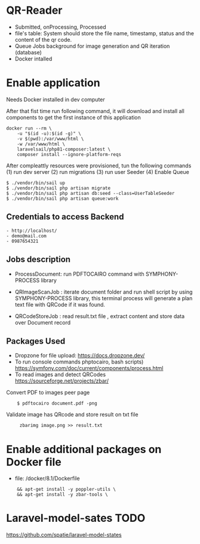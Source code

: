 # QR-Reader
- Submitted, onProcessing, Processed
- file's table: System should store the file name, timestamp, status and the content of the qr code.
- Queue Jobs background for image generation and QR iteration (database)
- Docker intalled

# Enable application
Needs Docker installed in dev computer

After that fist time run following command, it will download and install all components to get the first instance of this application
```
docker run --rm \
    -u "$(id -u):$(id -g)" \
    -v $(pwd):/var/www/html \
    -w /var/www/html \
    laravelsail/php81-composer:latest \
    composer install --ignore-platform-reqs

```

After compleattly resources were provisioned, tun the following commands (1) run dev server (2) run migrations (3) run user Seeder (4) Enable Queue

```
$ ./vendor/bin/sail up
$ ./vendor/bin/sail php artisan migrate
$ ./vendor/bin/sail php artisan db:seed --class=UserTableSeeder
$ ./vendor/bin/sail php artisan queue:work 

```
## Credentials to access Backend
```
- http://localhost/
- demo@mail.com
- 0987654321
```

## Jobs description
- ProcessDocument:  run PDFTOCAIRO command with SYMPHONY-PROCESS library
- QRImageScanJob :  iterate document folder and run shell script by using SYMPHONY-PROCESS library, this terminal process will generate a plan text file with QRCode if it was found.

- QRCodeStoreJob :  read result.txt file , extract content and store data over Document record

## Packages Used 
- Dropzone for file upload: https://docs.dropzone.dev/
- To run console commands phptocairo, bash scripts) https://symfony.com/doc/current/components/process.html
- To read images and detect QRCodes https://sourceforge.net/projects/zbar/

Convert PDF to images peer page
```
    $ pdftocairo document.pdf -png 
```

Validate image has QRcode and store result on txt file
```
     zbarimg image.png >> result.txt
```

 # Enable additional packages on Docker file

- file: /docker/8.1/Dockerfile
```
    && apt-get install -y poppler-utils \
    && apt-get install -y zbar-tools \   
```

# Laravel-model-sates TODO
https://github.com/spatie/laravel-model-states



